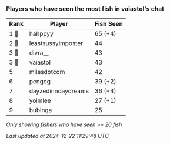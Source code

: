 ### Players who have seen the most fish in vaiastol's chat
| Rank | Player | Fish Seen |
|------|--------|-----------|
| 1 🥇  | hahppyy  | 65 (+4) |
| 2 🥈  | leastsussyimposter  | 44 |
| 3 🥉  | divra__  | 43 |
| 3 🥉  | vaiastol  | 43 |
| 5  | milesdotcom  | 42 |
| 6  | pengeg  | 39 (+2) |
| 7  | dayzedinndaydreams  | 36 (+4) |
| 8  | yoimlee  | 27 (+1) |
| 9  | bubinga  | 25 |

_Only showing fishers who have seen >= 20 fish_

_Last updated at 2024-12-22 11:29:48 UTC_